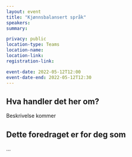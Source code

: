 ```yaml
---
layout: event
title: "Kjønnsbalansert språk"
speakers:
summary:

privacy: public
location-type: Teams
location-name:
location-link:
registration-link:

event-date: 2022-05-12T12:00
event-date-end: 2022-05-12T12:30
---
```

## Hva handler det her om?
Beskrivelse kommer

## Dette foredraget er for deg som
...
